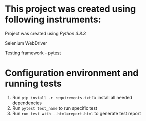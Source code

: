 # This project was created using following instruments:

Project was created using *Python 3.8.3*

Selenium WebDriver 

Testing framework - [pytest](https://pypi.python.org/pypi/pytest/)

# Configuration environment and running tests

1. Run `pip install -r requirements.txt` to install all needed dependencies
2. Run `pytest test_name` to run specific test
3. Run `run test with --html=report.html` to generate test report